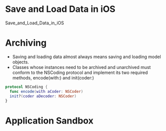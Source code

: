 # Save and Load Data in iOS

Save_and_Load_Data_in_iOS

# Archiving

- Saving and loading data almost always means saving and loading model objects.
- Classes whose instances need to be archived and unarchived must conform to the NSCoding protocol and implement its two required methods, encode(with:) and init(coder:)

```swift
protocol NSCoding {
  func encode(with aCoder: NSCoder)
  init?(coder aDecoder: NSCoder)
}
```


# Application Sandbox


